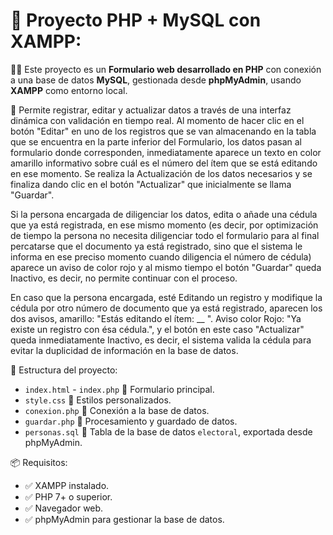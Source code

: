 
# 📝 Proyecto PHP + MySQL con XAMPP:

🚀💡 Este proyecto es un **Formulario web desarrollado en PHP** con conexión a una base de datos **MySQL**, gestionada desde **phpMyAdmin**, usando **XAMPP** como entorno local.

🔧 Permite registrar, editar y actualizar datos a través de una interfaz dinámica con validación en tiempo real. Al momento de hacer clic en el botón 
"Editar" en uno de los registros que se van almacenando en la tabla que se encuentra en la parte inferior del Formulario, los datos pasan al formulario 
donde corresponden, inmediatamente aparece un texto en color amarillo informativo sobre cuál es el número del ítem que se está editando en ese 
momento. Se realiza la Actualización de los datos necesarios y se finaliza dando clic en el botón "Actualizar" que inicialmente se llama "Guardar".

Si la persona encargada de diligenciar los datos, edita o añade una cédula que ya está registrada, en ese mismo momento (es decir, por optimización
de tiempo la persona no necesita diligenciar todo el formulario para al final percatarse que el documento ya está registrado, sino que el sistema 
le informa en ese preciso momento cuando diligencia el número de cédula) aparece un aviso de color rojo y al mismo tiempo el botón "Guardar" 
queda Inactivo, es decir, no permite continuar con el proceso.

En caso que la persona encargada, esté Editando un registro y modifique la cédula por otro número de documento que ya está registrado, aparecen 
los dos avisos, amarillo: "Estás editando el ítem: __ ". Aviso color Rojo: "Ya existe un registro con ésa cédula.", y el botón en este caso "Actualizar" 
queda inmediatamente Inactivo, es decir, el sistema valida la cédula para evitar la duplicidad de información en la base de datos.

📁 Estructura del proyecto:
- `index.html` - `index.php` 📝 Formulario principal.
- `style.css` 🎨 Estilos personalizados.
- `conexion.php` 🔌 Conexión a la base de datos.
- `guardar.php` 💾 Procesamiento y guardado de datos.
- `personas.sql` 📝 Tabla de la base de datos `electoral`, exportada desde phpMyAdmin.

📦 Requisitos:
- ✅ XAMPP instalado.
- ✅ PHP 7+ o superior.
- ✅ Navegador web.
- ✅ phpMyAdmin para gestionar la base de datos.

 
